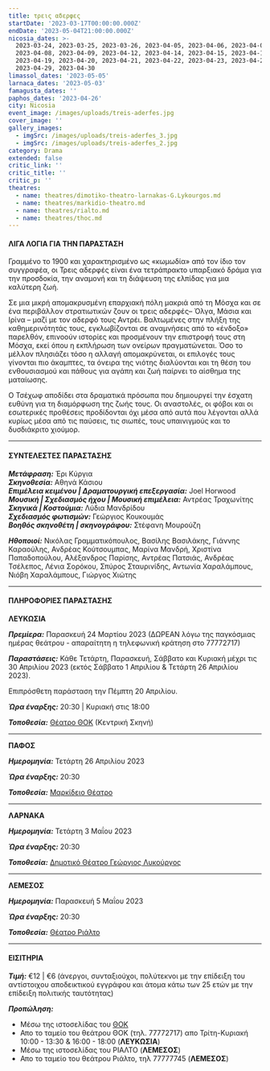```yaml
---
title: τρεις αδερφες
startDate: '2023-03-17T00:00:00.000Z'
endDate: '2023-05-04T21:00:00.000Z'
nicosia_dates: >-
  2023-03-24, 2023-03-25, 2023-03-26, 2023-04-05, 2023-04-06, 2023-04-07,
  2023-04-08, 2023-04-09, 2023-04-12, 2023-04-14, 2023-04-15, 2023-04-16,
  2023-04-19, 2023-04-20, 2023-04-21, 2023-04-22, 2023-04-23, 2023-04-28,
  2023-04-29, 2023-04-30
limassol_dates: '2023-05-05'
larnaca_dates: '2023-05-03'
famagusta_dates: ''
paphos_dates: '2023-04-26'
city: Nicosia
event_image: /images/uploads/treis-aderfes.jpg
cover_image: ''
gallery_images:
  - imgSrc: /images/uploads/treis-aderfes_3.jpg
  - imgSrc: /images/uploads/treis-aderfes_2.jpg
category: Drama
extended: false
critic_link: ''
critic_title: ''
critic_p: ''
theatres:
  - name: theatres/dimotiko-theatro-larnakas-G.Lykourgos.md
  - name: theatres/markidio-theatro.md
  - name: theatres/rialto.md
  - name: theatres/thoc.md
---
```


#### ΛΙΓΑ ΛΟΓΙΑ ΓΙΑ ΤΗΝ ΠΑΡΑΣΤΑΣΗ

Γραμμένο το 1900 και χαρακτηρισμένο ως «κωμωδία» από τον ίδιο τον συγγραφέα, οι Τρεις αδερφές είναι ένα τετράπρακτο υπαρξιακό δράμα για την προσδοκία, την αναμονή και τη διάψευση της ελπίδας για μια καλύτερη ζωή.

Σε μια μικρή απομακρυσμένη επαρχιακή πόλη μακριά από τη Μόσχα και σε ένα περιβάλλον στρατιωτικών ζουν οι τρεις αδερφές– Όλγα, Μάσια και Ιρίνα – μαζί με τον αδερφό τους Αντρέι. Βαλτωμένες στην πλήξη της καθημερινότητάς τους, εγκλωβίζονται σε αναμνήσεις από το «ένδοξο» παρελθόν, επινοούν ιστορίες και προσμένουν την επιστροφή τους στη Μόσχα, εκεί όπου η εκπλήρωση των ονείρων πραγματώνεται. Όσο το μέλλον πλησιάζει τόσο η αλλαγή απομακρύνεται, οι επιλογές τους γίνονται πιο άκαμπτες, τα όνειρα της νιότης διαλύονται και τη θέση του ενθουσιασμού και πάθους για αγάπη και ζωή παίρνει το αίσθημα της ματαίωσης.

Ο Τσέχωφ αποδίδει στα δραματικά πρόσωπα που δημιουργεί την έσχατη ευθύνη για τη διαμόρφωση της ζωής τους. Οι αναστολές, οι φόβοι και οι εσωτερικές προθέσεις προδίδονται όχι μέσα από αυτά που λέγονται αλλά κυρίως μέσα από τις παύσεις, τις σιωπές, τους υπαινιγμούς και το δυσδιάκριτο χιούμορ.

***

#### ΣΥΝΤΕΛΕΣΤΕΣ ΠΑΡΑΣΤΑΣΗΣ

***Μετάφραση:*** Έρι Κύργια\
***Σκηνοθεσία:*** Αθηνά Κάσιου\
***Επιμέλεια κειμένου | Δραματουργική επεξεργασία:*** Joel Horwood\
***Μουσική | Σχεδιασμός ήχου | Μουσική επιμέλεια:*** Αντρέας Τραχωνίτης\
***Σκηνικά | Κοστούμια:*** Λύδια Μανδρίδου\
***Σχεδιασμός φωτισμών:*** Γεώργιος Κουκουμάς\
***Βοηθός σκηνοθέτη | σκηνογράφου:*** Στέφανη Μουρούζη

***Ηθοποιοί:*** Νικόλας Γραμματικόπουλος, Βασίλης Βασιλάκης, Γιάννης Καραούλης, Ανδρέας Κούτσουμπας, Μαρίνα Μανδρή, Χριστίνα Παπαδοπούλου, Αλέξανδρος Παρίσης, Αντρέας Πατσιάς, Ανδρέας Τσέλεπος, Λένια Σορόκου, Σπύρος Σταυρινίδης, Αντωνία Χαραλάμπους, Νιόβη Χαραλάμπους, Γιώργος Χιώτης

***

#### ΠΛΗΡΟΦΟΡΙΕΣ ΠΑΡΑΣΤΑΣΗΣ

**ΛΕΥΚΩΣΙΑ**

***Πρεμίερα:*** Παρασκευή 24 Μαρτίου 2023 (ΔΩΡΕΑΝ λόγω της παγκόσμιας ημέρας θεάτρου - απαραίτητη η τηλεφωνική κράτηση στο 77772717)

***Παραστάσεις:*** Κάθε Τετάρτη, Παρασκευή, Σάββατο και Κυριακή μέχρι τις 30 Απριλίου 2023 (εκτός Σάββατο 1 Απριλίου & Τετάρτη 26 Απριλίου 2023).

Επιπρόσθετη παράσταση την Πέμπτη 20 Απριλίου.

***Ώρα έναρξης:*** 20:30 | Κυριακή στις 18:00

***Τοποθεσία:*** [Θέατρο ΘΟΚ](?#map "") (Κεντρική Σκηνή)

***

**ΠΑΦΟΣ**

***Ημερομηνία:*** Τετάρτη 26 Απριλίου 2023

***Ώρα έναρξης:*** 20:30

***Τοποθεσία:*** [Μαρκίδειο Θέατρο](?#map "")

***

**ΛΑΡΝΑΚΑ**

***Ημερομηνία:*** Τετάρτη 3 Μαΐου 2023

***Ώρα έναρξης:*** 20:30

***Τοποθεσία:*** [Δημοτικό Θέατρο Γεώργιος Λυκούργος](?#map "")

***

**ΛΕΜΕΣΟΣ**

***Ημερομηνία:*** Παρασκευή 5 Μαΐου 2023

***Ώρα έναρξης:*** 20:30

***Τοποθεσία:*** [Θέατρο Ριάλτο](?#map "")

***

#### ΕΙΣΙΤΗΡΙΑ

***Τιμή:*** €12 | €6 (άνεργοι, συνταξιούχοι, πολύτεκνοι με την επίδειξη του αντίστοιχου αποδεικτικού εγγράφου και άτομα κάτω των 25 ετών με την επίδειξη πολιτικής ταυτότητας)

***Προπώληση:***

* Μέσω της ιστοσελίδας του [ΘΟΚ](https://tickets.thoc.org.cy/event/thoc-treis-aderfes/?lang=el "")
* Απο το ταμείο του θεάτρου ΘΟΚ (τηλ. 77772717) απο Τρίτη-Κυριακή 10:00 -  13:30 & 16:00 - 18:00 (**ΛΕΥΚΩΣΙΑ**)
* Μέσω της ιστοσελίδας του ΡΙΑΛΤΟ (**ΛΕΜΕΣΟΣ**)
* Απο το ταμείο του θεάτρου Ριάλτο, τηλ 77777745 (**ΛΕΜΕΣΟΣ**)
